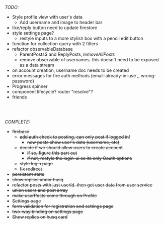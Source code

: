*TODO:*

- Style profile view with user's data
    - Add username and image to header bar
- like/reply button need to update firestore
- style settings page? 
    - restyle inputs to a more stylish box with a pencil edit button
- function for collection query with 2 filters 
- refactor observableDatabase
    - ParentPosts$ and ReplyPosts$, remove AllPosts$
    - remove observable of usernames. this doesn't need to be exposed as a data stream
- on account creation, username doc needs to be created
- error messages for fire auth methods (email-already-in-use ,, wrong-password)
- Progress spinner
- component lifecycle? router "resolve"?
- friends
<br>
<br>

*COMPLETE:*
- ~~firebase~~
    - ~~add auth check to posting, can only post if logged in!~~
        - ~~new posts show user's data (username, etc)~~
    - ~~decide if we should allow users to create account~~
        - ~~if so, figure this part out~~
        - ~~if not, restyle the login-ui so its only Oauth options~~
    - ~~style login page~~
    - ~~fix redirect~~
- ~~persistent state~~
- ~~show replies under husq~~ 
- ~~refactor posts with just userId. then get user data from user service~~
- ~~union users and post array~~
- ~~make userPosts come through on Profile~~
- ~~Settings page~~
- ~~form validation for registration and settings page~~
- ~~two-way binding on settings page~~
- ~~Show replies on husq card~~